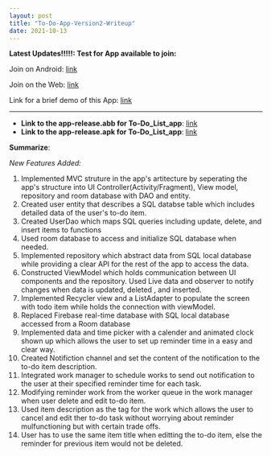 ```yaml
---
layout: post
title: "To-Do-App-Version2-Writeup"
date: 2021-10-13
---
```



**Latest Updates!!!!!: Test for App available to join:**

Join on Android: [link](https://play.google.com/store/apps/details?id=edu.neu.khoury.madsea.majianqing)

Join on the Web: [link](https://play.google.com/apps/testing/edu.neu.khoury.madsea.majianqing)

Link for a brief demo of this App: [link](https://youtu.be/FLZE0s2Xv60)

----------------------------------------------------------------------------------------------------

* **Link to the app-release.abb for To-Do_List_app**: [link](https://github.com/TommyMa99/TodoApp/blob/main/app-release.aab)
* **Link to the app-release.apk for To-Do_List_app**: [link](https://github.com/TommyMa99/TodoApp/blob/main/app-release.apk)

**Summarize**: 

*New Features Added:* 

1. Implemented MVC struture in the app's artitecture by seperating the app's structure into UI Controller(Activity/Fragment), View model, repository and room database with DAO and entity.
1. Created user entity that describes a SQL databse table which includes detailed data of the user's to-do item.
1. Created UserDao which maps SQL queries including update, delete, and insert items to functions
1. Used room database to access and initialize SQL database when needed.
1. Implemented repository which abstract data from SQL local database while providing a clear API for the rest of the app to access the data.
1. Constructed ViewModel which holds communication between UI components and the repository. Used Live data and observer to notify changes when data is updated, deleted , and inserted.
1. Implemented Recycler view and a ListAdapter to populate the screen with todo item while holds the connection with viewModel.
1. Replaced Firebase real-time database with SQL local database accessed from a Room database
1. Implemented data and time picker with a calender and animated clock shown up which allows the user to set up reminder time in a easy and clear way.
1. Created Notifiction channel and set the content of the notification to the to-do item description.
1. Integrated work manager to schedule works to send out notification to the user at their specified reminder time for each task.
1. Modifying reminder work from the worker queue in the work manager when user delete and edit to-do item.
1. Used item description as the tag for the work which allows the user to cancel and edit ther to-do task without worrying about reminder mulfunctioning but with certain trade offs.
1. User has to use the same item title when editting the to-do item, else the reminder for previous item would not be deleted.   
